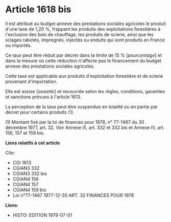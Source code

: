 # Article 1618 bis

Il est attribué au budget annexe des prestations sociales agricoles le produit d'une taxe de 1,20 %, frappant les produits
des exploitations forestières à l'exclusion des bois de chauffage, les produits de scierie, ainsi que les sciages rabotés,
imprégnés, injectés ou enduits qui sont produits en France ou importés.

Ce taux peut être réduit par décret dans la limite de 15 % [*pourcentage*] et dans la mesure où cette réduction n'affecte pas
le financement du budget annexe des prestations sociales agricoles.

Cette taxe est applicable aux produits d'exploitation forestière et de scierie provenant d'importation.

Elle est assise [*assiette*] et recouvrée selon les règles, conditions, garanties et sanctions prévues à l'article 1613.

La perception de la taxe peut être suspendue en totalité ou en partie par décret pour certains produits (1).

(1) Montant fixé par la loi de finances pour 1978, n° 77-1467 du 30 décembre 1977, art. 32. Voir Annexe III, art. 332 et 332
bis et Annexe IV, art. 156, 157 et 159 bis.

**Liens relatifs à cet article**

_Cite_:

  - CGI 1613
  - CGIAN3 332
  - CGIAN3 332 bis
  - CGIAN4 156
  - CGIAN4 157
  - CGIAN4 159 bis
  - Loi n°77-1467 1977-12-30 ART. 32 FINANCES POUR 1978

**Liens**:

  - HISTO: EDITION 1979-07-01
